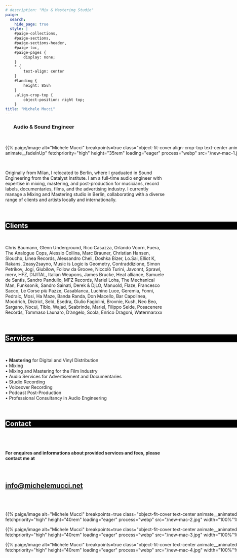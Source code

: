 ```yaml
---
# description: "Mix & Mastering Studio"
paige:
  search:
    hide_page: true
  style: |
    #paige-collections,
    #paige-sections,
    #paige-sections-header,
    #paige-toc,
    #paige-pages {
        display: none;
    }
    * {
        text-align: center
    }
    #landing {
        height: 85vh
    }
    .align-crop-top {
        object-position: right top;
    }
title: "Michele Mucci"
---
```


<!-- <div id="landing"> -->

<a id="info" href="#info"></a>

<div style="width: 90%; margin-left: auto; margin-right: auto">
<h3 class="display-5 h2 text-center animate__animated animate__fadeInDown px-16">Audio & Sound Engineer</h3>
</div>


<br>

<div class="justify-content-center row" style="width: 100vw; margin-left: 0px; margin-right: 0px">
    <div class="col col-auto col-lg-8 col-sm-12 px-0" >
    <p>{{% paige/image alt="Michele Mucci" breakpoints=true class="object-fit-cover align-crop-top text-center  animate__animated animate__fadeInUp" fetchpriority="high" height="35rem" loading="eager" process="webp" src="/new-mac-1.jpg" width="100%"%}}</p>
    </div>
</div>
<br>

<div class="container-fluid animate__animated animate__fadeInUp">
    <div class="justify-content-center row">
        <div class="col col-auto col-lg-8 px-16">
            <p class="lead" style="text-align: left">
            Originally from Milan, I relocated to Berlin, where I graduated in Sound Engineering from the Catalyst Institute. I am a full-time audio engineer with expertise in mixing, mastering, and post-production for musicians, record labels, documentaries, films, and the advertising industry. I currently manage a Mixing and Mastering studio in Berlin, collaborating with a diverse range of clients and artists locally and internationally. 
            </p>
        </div>
    </div>
</div>

<!-- </div> -->

</br>


<div style="background-color: #000; color: #fff; width: 100vw" class="animate__animated">
<h2 class="display-6 fw-bold h2 py-3" id="clients">Clients</h2>
</div>

</br>

<div class="container-fluid">
    <div class="justify-content-center row">
        <div class="col col-auto col-lg-8 px-16">
            <p class="lead" style="text-align: left">
Chris Baumann,
Glenn Underground, 
Rico Casazza,
Orlando Voorn,
Fuera,
The Analogue Cops,
Alessio Collina,
Marc Brauner,
Christian Hansen,
Sloucho,
Linea Records,
Alessandro Cheli,
Doshka Bizer,
Lo.Sai,
Elliot K,
Rakans,
2easy2sayno,
Music is Logic is Geometry,
Contraddizione,
Simon Petrikov,
Jogi,
Giubilow,
Follow da Groove,
Niccolò Turini,
Javonnt,
Sprawl,
merv,
HFZ,
DIJITAL,
Italian Weapons,
James Brucke,
Heat alliance,
Samuele de Santis,
Sandro Pandullo,
MFZ Records,
Mariel Loha,
The Mechanical Man,
Funksonik,
Sandro Sainati,
Derek & DjLO,
Manuold,
Flaze,
Francesco Sacco,
Le Corse più Pazze,
Casablanca,
Luchino Luce,
Geremia,
Fonni,
Pedraic,
Mosi,
Ha Maze,
Banda Randa,
Don Macello,
Bar Capolinea,
Moodrich,
District,
Seld,
Esedra,
Giulio Fagiolini,
Brovnie,
Kush,
Neo Beo,
Sargano,
Nocui,
Tiblo,
Wajad,
Seabrinde,
Mariel,
Filippo Selde, 
Posacenere Records, 
Tommaso Launaro, 
D’angelo, 
Scola, 
Enrico Dragoni, 
Watermarxxx
</p>
</div>
</div>
</div>

</br>


<div style="background-color: #000; color: #fff; width: 100vw" class="animate__animated">
<h2 class="display-6 fw-bold h2 py-3" id="services">Services</h2>
</div>
</br>


<div class="container-fluid">
    <div class="justify-content-center row">
        <div class="col col-auto col-lg-8 px-16">
            <p class="lead" style="text-align: left">
• <b>Mastering</b> for Digital and Vinyl Distribution <br/>
• Mixing <br/>
• Mixing and Mastering for the Film Industry <br/>
• Audio Services for Advertisement and Documentaries <br/>
• Studio Recording <br/>
• Voiceover Recording <br/>
• Podcast Post-Production <br/>
• Professional Consultancy in Audio Engineering <br/>
</p>
</div>
</div>
</div>
</br>


<div style="background-color: #000; color: #fff; width: 100vw" class="animate__animated">
<h2 class="display-6 fw-bold h2 py-3" id="contact">Contact</h2>
</div>
</br>
</br>

<div class="container-fluid">
    <div class="justify-content-center row">
        <div class="col col-auto col-lg-8 px-16">
<h4>
<b>For enquires and informations about provided services and fees, please contact me at</b>
</h4>

</br>

<h2> 
<b>

[info@michelemucci.net](mailto:info@michelemucci.net)

</b>
</h2>

</div>
</div>
</div>

</br>
</br>

<div class="justify-content-center row my-0 py-0" style="width: 100vw; margin-left: 0px; margin-right: 0px">
    <div class="col col-auto col-lg-8 col-sm-12 px-0">
    <p>{{% paige/image alt="Michele Mucci" breakpoints=true class="object-fit-cover text-center animate__animated animate__fadeInUp" fetchpriority="high" height="40rem" loading="eager" process="webp" src="/new-mac-2.jpg" width="100%"%}}</p>
    </div>
</div>

<!-- <div class="justify-content-center row my-0 py-0" style="width: 100vw; margin-left: 0px; margin-right: 0px">
    <div class="col col-auto col-lg-8 col-sm-12 px-0">
    <p>{{% paige/image alt="Michele Mucci" breakpoints=true class="object-fit-cover text-center animate__animated animate__fadeInUp" fetchpriority="high" height="45rem" loading="eager" process="webp" src="/michele-3.jpg" width="100%"%}}</p>
    </div>
</div> -->

<div class="justify-content-center row my-0 py-0" style="width: 100vw; margin-left: 0px; margin-right: 0px">
    <div class="col col-auto col-lg-8 col-sm-12 px-0">
    <p>{{% paige/image alt="Michele Mucci" breakpoints=true class="object-fit-cover text-center animate__animated animate__fadeInUp" fetchpriority="high" height="40rem" loading="eager" process="webp" src="/new-mac-3.jpg" width="100%"%}}</p>
    </div>
</div>

<div class="justify-content-center row my-0 py-0" style="width: 100vw; margin-left: 0px; margin-right: 0px">
    <div class="col col-auto col-lg-8 col-sm-12 px-0">
    <p>{{% paige/image alt="Michele Mucci" breakpoints=true class="object-fit-cover text-center animate__animated animate__fadeInUp" fetchpriority="high" height="40rem" loading="eager" process="webp" src="/new-mac-4.jpg" width="100%"%}}</p>
    </div>
</div>




<div style="">

</br>
</br>
</br>

</div>
